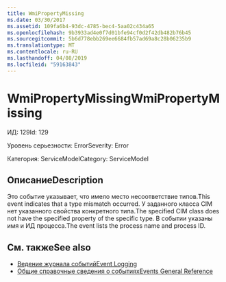 ```yaml
---
title: WmiPropertyMissing
ms.date: 03/30/2017
ms.assetid: 109fa6b4-93dc-4785-bec4-5aa02c434a65
ms.openlocfilehash: 9b3933ad4e0f7d01bfe94cf0d2f42db482b76b45
ms.sourcegitcommit: 5b6d778ebb269ee6684fb57ad69a8c28b06235b9
ms.translationtype: MT
ms.contentlocale: ru-RU
ms.lasthandoff: 04/08/2019
ms.locfileid: "59163843"
---
```

# <a name="wmipropertymissing"></a><span data-ttu-id="1c188-102">WmiPropertyMissing</span><span class="sxs-lookup"><span data-stu-id="1c188-102">WmiPropertyMissing</span></span>
<span data-ttu-id="1c188-103">ИД: 129</span><span class="sxs-lookup"><span data-stu-id="1c188-103">Id: 129</span></span>  
  
 <span data-ttu-id="1c188-104">Уровень серьезности: Error</span><span class="sxs-lookup"><span data-stu-id="1c188-104">Severity: Error</span></span>  
  
 <span data-ttu-id="1c188-105">Категория: ServiceModel</span><span class="sxs-lookup"><span data-stu-id="1c188-105">Category: ServiceModel</span></span>  
  
## <a name="description"></a><span data-ttu-id="1c188-106">Описание</span><span class="sxs-lookup"><span data-stu-id="1c188-106">Description</span></span>  
 <span data-ttu-id="1c188-107">Это событие указывает, что имело место несоответствие типов.</span><span class="sxs-lookup"><span data-stu-id="1c188-107">This event indicates that a type mismatch occurred.</span></span> <span data-ttu-id="1c188-108">У заданного класса CIM нет указанного свойства конкретного типа.</span><span class="sxs-lookup"><span data-stu-id="1c188-108">The specified CIM class does not have the specified property of the specific type.</span></span> <span data-ttu-id="1c188-109">В событии указаны имя и ИД процесса.</span><span class="sxs-lookup"><span data-stu-id="1c188-109">The event lists the process name and process ID.</span></span>  
  
## <a name="see-also"></a><span data-ttu-id="1c188-110">См. также</span><span class="sxs-lookup"><span data-stu-id="1c188-110">See also</span></span>

- [<span data-ttu-id="1c188-111">Ведение журнала событий</span><span class="sxs-lookup"><span data-stu-id="1c188-111">Event Logging</span></span>](../../../../../docs/framework/wcf/diagnostics/event-logging/index.md)
- [<span data-ttu-id="1c188-112">Общие справочные сведения о событиях</span><span class="sxs-lookup"><span data-stu-id="1c188-112">Events General Reference</span></span>](../../../../../docs/framework/wcf/diagnostics/event-logging/events-general-reference.md)
